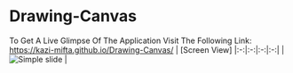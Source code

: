 # Drawing-Canvas
To Get A Live Glimpse Of The Application Visit The Following Link:
https://kazi-mifta.github.io/Drawing-Canvas/
| [Screen View]
|:-:|:-:|:-:|:-:|
| ![Simple slide] |

[Simple slide]: <https://github.com/kazi-mifta/Campus-App/blob/master/images/DrawingCanvas.jpg>
